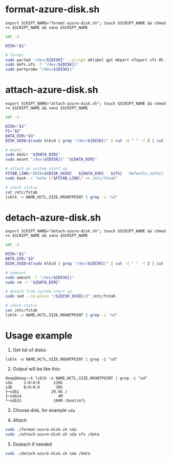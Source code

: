 # format-azure-disk.sh

```
export SCRIPT_NAME="format-azure-disk.sh"; touch $SCRIPT_NAME && chmod +x $SCRIPT_NAME && nano $SCRIPT_NAME
```

```sh
set -e

DISK="$1"

# format
sudo parted "/dev/${DISK}" --script mklabel gpt mkpart xfspart xfs 0% 100%
sudo mkfs.xfs -f "/dev/${DISK}1"
sudo partprobe "/dev/${DISK}1"
```

# attach-azure-disk.sh

```
export SCRIPT_NAME="attach-azure-disk.sh"; touch $SCRIPT_NAME && chmod +x $SCRIPT_NAME && nano $SCRIPT_NAME
```

```sh
set -e

DISK="$1"
FS="$2"
DATA_DIR="$3"
DISK_UUID=$(sudo blkid | grep "/dev/${DISK}1" | cut -d " " -f 2 | cut -d "\"" -f 2)

# mount
sudo mkdir "${DATA_DIR}"
sudo mount "/dev/${DISK}1" "${DATA_DIR}"

# attach on system start up
FSTAB_LINE="UUID=${DISK_UUID}   ${DATA_DIR}   ${FS}   defaults,nofail   1   2"
sudo bash -c "echo \"$FSTAB_LINE\" >> /etc/fstab"

# check status
cat /etc/fstab
lsblk -o NAME,HCTL,SIZE,MOUNTPOINT | grep -i "sd"
```

# detach-azure-disk.sh
```
export SCRIPT_NAME="detach-azure-disk.sh"; touch $SCRIPT_NAME && chmod +x $SCRIPT_NAME && nano $SCRIPT_NAME
```
```sh
set -e

DISK="$1"
DATA_DIR="$2"
DISK_UUID=$(sudo blkid | grep "/dev/${DISK}1" | cut -d " " -f 2 | cut -d "\"" -f 2)

# unmount
sudo umount -l "/dev/${DISK}1"
sudo rm -r "${DATA_DIR}"

# detach from system start up
sudo sed --in-place "/${DISK_UUID}/d" /etc/fstab

# check status
cat /etc/fstab
lsblk -o NAME,HCTL,SIZE,MOUNTPOINT | grep -i "sd"
```

# Usage example
1. Get list of disks:

```
lsblk -o NAME,HCTL,SIZE,MOUNTPOINT | grep -i "sd"
```

2. Output will be like this:

```
deep@deep:~$ lsblk -o NAME,HCTL,SIZE,MOUNTPOINT | grep -i "sd"
sda     1:0:0:0      128G 
sdb     0:0:0:0       30G 
├─sdb1              29.9G /
├─sdb14                4M 
└─sdb15              106M /boot/efi

```

3. Choose disk, for example `sda`

4. Attach

```sh
sudo ./format-azure-disk.sh sda
sudo ./attach-azure-disk.sh sda xfs /data
```

5. Deatach if needed

```sh
sudo ./detach-azure-disk.sh sda /data
```